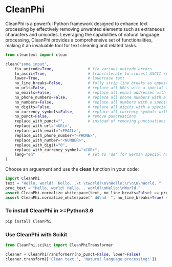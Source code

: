 # CleanPhi

CleanPhi is a powerful Python framework designed to enhance text processing by effectively removing unwanted elements such as extraneous characters and unicodes. Leveraging the capabilities of natural language processing, CleanPhi provides a comprehensive set of functionalities, making it an invaluable tool for text cleaning and related tasks.

```python
from cleantext import clean

clean("some input",
    fix_unicode=True,               # fix various unicode errors
    to_ascii=True,                  # transliterate to closest ASCII representation
    lower=True,                     # lowercase text
    no_line_breaks=False,           # fully strip line breaks as opposed to only normalizing them
    no_urls=False,                  # replace all URLs with a special token
    no_emails=False,                # replace all email addresses with a special token
    no_phone_numbers=False,         # replace all phone numbers with a special token
    no_numbers=False,               # replace all numbers with a special token
    no_digits=False,                # replace all digits with a special token
    no_currency_symbols=False,      # replace all currency symbols with a special token
    no_punct=False,                 # remove punctuations
    replace_with_punct="",          # instead of removing punctuations you may replace them
    replace_with_url="<URL>",
    replace_with_email="<EMAIL>",
    replace_with_phone_number="<PHONE>",
    replace_with_number="<NUMBER>",
    replace_with_digit="0",
    replace_with_currency_symbol="<CUR>",
    lang="en"                       # set to 'de' for German special handling
)
```

Choose an arguement and use the **clean** function in your code:

```python
import CleanPhi
text = "Hello, world!  Hello...\t \tworld?\n\nHello:\r\n\n\nWorld. "
proc_text = "Hello, world! Hello... world?\nHello:\nWorld."
assert CleanPhi.normalize_whitespace(text, no_line_breaks=False) == proc_text
assert CleanPhi.normalize_whitespace(" dd\nd  ", no_line_breaks=True) == "dd d"
```

### To install CleanPhi in >=Python3.6

```powershell
pip install CleanPhi
```

### Use CleanPhi with Scikit

```python
from CleanPhi.scikit import CleanPhiTransformer

cleaner = CleanPhiTransformerr(no_punct=False, lower=False)
cleaner.transform(['Clean text.', 'Natural language processing!'])
```
